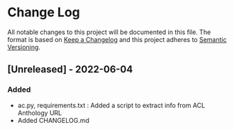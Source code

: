 # Change Log
All notable changes to this project will be documented in this file.
The format is based on [Keep a Changelog](http://keepachangelog.com/)
and this project adheres to [Semantic Versioning](http://semver.org/).


## [Unreleased] - 2022-06-04
### Added
- ac.py, requirements.txt : Added a script to extract info from ACL Anthology URL
- Added CHANGELOG.md
